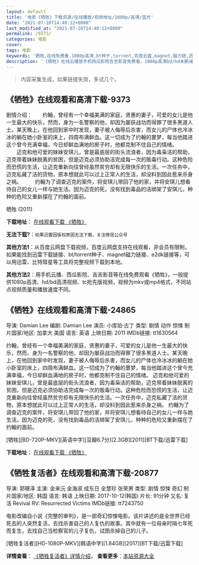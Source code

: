 ```yaml
---
layout: default
title: '电影《牺牲》下载资源/在线播放/视频地址/1080p/高清/蓝光'
date: "2021-07-10T14:40:12+0800"
last_modified_at: "2021-07-10T14:40:12+0800"
permalink: /9373/
categories: 电影
cover:
tags: 电影
keywords: '牺牲,在线免费看,1080p高清,bt种子,torrent,百度云盘,magnet,磁力链,迅雷下载资源'
description: '《牺牲》在线云播放手机西瓜影院吉吉影音免费看，1080p高清bd/hd未删减完整版和tc抢先枪版，mkv/mp4格式，附带bt/torrent种子、magnet/磁力链、百度云盘、网盘资源迅雷下载链接'
---
```


>内容采集生成，如果链接失效，多试几个。


## 《牺牲》在线观看和高清下载-9373

剧情介绍：　　约翰，曾经有一个幸福美满的家庭，贤惠的妻子，可爱的女儿是他一生最大的快乐，然而，身为一名警察的他，却因为屡获战功而得罪了很多黑道人士。某天晚上，在他回到家中时发现，妻子被人侮辱后杀害，而女儿的尸体也冷冰冰的躺在她小卧室的床上，四周布满鲜血。这一切成为了约翰的噩梦，每当他踏进这个曾今充满幸福，今日却鲜血满地的房子时，他都克制不住自己的情绪。  　　迈克和他可爱的妹妹安琪儿，曾是最底层的街头流浪者，因为毒枭洁的帮助，迈克带着妹妹脱离的贫困，但是迈克必须协助洁完成每一次的贩毒行动。这种危险而恐慌的生活，让迈克重新向往曾经虽然贫穷却有无限快乐的生活。一次任务中，迈克私藏了洁的货物，原本想就此可以过上正常人的生活，却没料到因此惹来杀身之祸。  　　约翰为了调查迈克的案件，将安琪儿带回了他的家，并将安琪儿想看待自己的女儿一样与她生活。因为迈克的死，没有找到毒品的洁绑架了安琪儿，种种的危险又重新摆在了约翰的面前。


牺牲 (2011)

**下载地址**： [在线观看下载 《牺牲》](https://www.btbtdy.me/btdy/dy9552.html) 


**无法下载?**：`如果迅雷因版权原因无法下载，关注微信公众号 `

**其他方法1**：从百度云网盘下载视频，百度云网盘支持在线观看，非会员有限制，如果能找到迅雷下载链接、bt/torrent种子、magnet磁力链接、e2dk链接等，可以用迅雷、比特彗星等工具将完整视频下载到本地。

**其他方法2**：用手机云播、西瓜影院、吉吉影音等在线免费观看《牺牲》，一般提供1080p高清、hd/bd高清视频、tc抢先版视频，视频为mkv或mp4格式，不同站点视频质量和播放速度不同。


## 《牺牲》在线观看和高清下载-24865

导演: Damian Lee 编剧: Damian Lee 演员: 小库珀·古丁 类型: 剧情 动作 惊悚 制片国家/地区: 加拿大 美国 语言: 英语 上映日期: 2011 IMDb链接: tt1630564

约翰，曾经有一个幸福美满的家庭，贤惠的妻子，可爱的女儿是他一生最大的快乐，然而，身为一名警察的他，却因为屡获战功而得罪了很多黑道人士。某天晚上，在他回到家中时发现，妻子被人侮辱后杀害，而女儿的尸体也冷冰冰的躺在她小卧室的床上，四周布满鲜血。这一切成为了约翰的噩梦，每当他踏进这个曾今充满幸福，今日却鲜血满地的房子时，他都克制不住自己的情绪。 迈克和他可爱的妹妹安琪儿，曾是最底层的街头流浪者，因为毒枭洁的帮助，迈克带着妹妹脱离的贫困，但是迈克必须协助洁完成每一次的贩毒行动。这种危险而恐慌的生活，让迈克重新向往曾经虽然贫穷却有无限快乐的生活。一次任务中，迈克私藏了洁的货物，原本想就此可以过上正常人的生活，却没料到因此惹来杀身之祸。 约翰为了调查迈克的案件，将安琪儿带回了他的家，并将安琪儿想看待自己的女儿一样与她生活。因为迈克的死，没有找到毒品的洁绑架了安琪儿，种种的危险又重新摆在了约翰的面前。


[牺牲][BD-720P-MKV][英语中字][豆瓣6.7分][2.3GB][2011][BT下载/迅雷下载]

**下载地址**： [在线观看下载 《牺牲》](https://www.btdx8.com/torrent/sacrifice_2011.html) 


## 《牺牲复活者》在线观看和高清下载-20877

导演: 郭暻泽 主演: 金来沅 金海淑 成东日 全慧珍 张荣男 类型: 剧情 惊悚 奇幻 制片国家/地区: 韩国 语言: 韩语 上映日期: 2017-10-12(韩国) 片长: 91分钟 又名: 复活 Revival RV: Resurrected Victims IMDb链接: tt7243750

电影改编自小说《完整的审判》，是一部奇幻惊悚电影。该片讲述的是全世界已经死去的人突然复活，去找杀害自己的人复仇的故事。其中就有一位母亲时隔七年死而复生，去找自己当检察官的儿子复仇，试图杀掉自己的儿子。


[牺牲复活者][HD-1080P-MKV][韩语中字][1.84GB][2017][BT下载/迅雷下载]

**详情查看**： [《牺牲复活者》详情介绍](/movie/20877/)， **查看更多**：[本站资源大全](/movie/t/all/)

